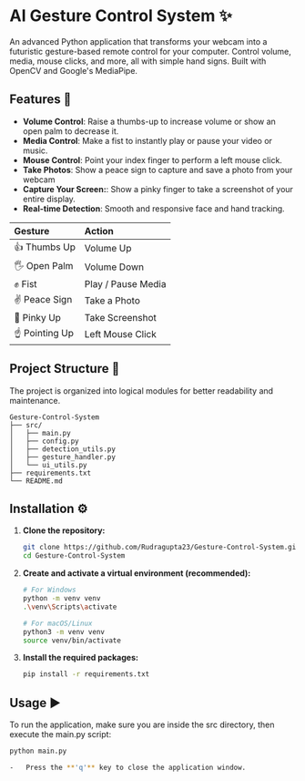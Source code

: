 # AI Gesture Control System ✨

An advanced Python application that transforms your webcam into a futuristic gesture-based remote control for your computer. Control volume, media, mouse clicks, and more, all with simple hand signs. Built with OpenCV and Google's MediaPipe.


## Features 🚀

-   **Volume Control**: Raise a thumbs-up to increase volume or show an open palm to decrease it.
-   **Media Control**: Make a fist to instantly play or pause your video or music.
-   **Mouse Control**: Point your index finger to perform a left mouse click.
-   **Take Photos**: Show a peace sign to capture and save a photo from your webcam
-   **Capture Your Screen:**: Show a pinky finger to take a screenshot of your entire display.
-   **Real-time Detection**: Smooth and responsive face and hand tracking.

| Gesture | Action |
| :--- | :--- |
| 👍 Thumbs Up | Volume Up |
| 🖐️ Open Palm | Volume Down |
| ✊ Fist | Play / Pause Media |
| ✌️ Peace Sign | Take a Photo |
| 🤙 Pinky Up | Take Screenshot |
| ☝️ Pointing Up | Left Mouse Click |

## Project Structure 📂

The project is organized into logical modules for better readability and maintenance.

```
Gesture-Control-System
├── src/
│   ├── main.py             
│   ├── config.py         
│   ├── detection_utils.py  
│   ├── gesture_handler.py  
│   └── ui_utils.py
├── requirements.txt        
└── README.md               
```

## Installation ⚙️

1.  **Clone the repository:**
    ```bash
    git clone https://github.com/Rudragupta23/Gesture-Control-System.git
    cd Gesture-Control-System
    ```

2.  **Create and activate a virtual environment (recommended):**
    ```bash
    # For Windows
    python -m venv venv
    .\venv\Scripts\activate

    # For macOS/Linux
    python3 -m venv venv
    source venv/bin/activate
    ```

3.  **Install the required packages:**
    ```bash
    pip install -r requirements.txt
    ```

## Usage ▶️

To run the application, make sure you are inside the src directory, then execute the main.py script:

```bash
python main.py
```
```bash
-   Press the **'q'** key to close the application window.
```
